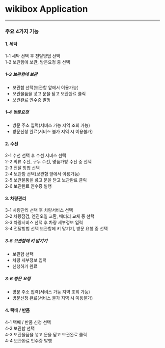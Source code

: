 # wikibox Application
***********************
### 주요 4가지 기능
#### 1. 세탁 
1-1 세탁 선택 후 전달방법 선택 <br/>
1-2 보관함에 보관, 방문요청 중 선택 <br/>
##### 1-3 보관함에 보관
   - 보관함 선택(보관함 앞에서 이용가능)
   - 보관물품을 넣고 문을 닫고 보관완료 클릭
   - 보관완료 인수증 발행<br/>
##### 1-4 방문요청
   - 방문 주소 입력(서비스 가능 지역 조회 가능)
   - 방문신청 완료(서비스 불가 지역 시 이용불가)
#### 2. 수선
2-1 수선 선택 후 수선 서비스 선택 <br/>
2-2 의류 수선, 구두 수선, 명품가방 수선 중 선택<br/>
2-3 전달 방법 선택 <br/>
2-4 보관함 선택(보관함 앞에서 이용가능)<br/>
2-5 보관물품을 넣고 문을 닫고 보관완료 클릭<br/>
2-6 보관완료 인수증 발행<br/>
#### 3. 차량관리
3-1 차량관리 선택 후 차량서비스 선택<br/>
3-2 차량점검, 엔진오일 교환, 배터리 교체 중 선택<br/>
3-3 차량서비스 선택 후 차량 세부정보 입력<br/>
3-4 전달방법 선택 보관함에 키 맡기기, 방문 요청 중 선택<br/>
##### 3-5 보관함에 키 맡기기<br/>
   - 보관함 선택<br/>
   - 차량 세부정보 입력<br/>
   - 신청하기 완료<br/>
##### 3-6 방문 요청
   - 방문 주소 입력(서비스 가능 지역 조회 가능)
   - 방문신청 완료(서비스 불가 지역 시 이용불가)
#### 4. 택배 / 반품
4-1 택배 / 반품 신청 선택 <br/>
4-2 보관함 선택<br/>
4-3 보관물품을 넣고 문을 닫고 보관완료 클릭<br/>
4-4 보관완료 인수증 발행
